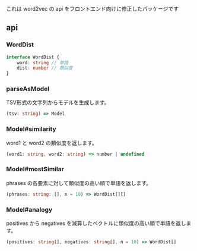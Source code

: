 これは word2vec の api をフロントエンド向けに修正したパッケージです

## api

### WordDist

```ts
interface WordDist {
    word: string // 単語
    dist: number // 類似度
}
```

### parseAsModel

TSV形式の文字列からモデルを生成します。

```ts
(tsv: string) => Model
```

### Model#similarity

word1 と word2 の類似度を返します。

```ts
(word1: string, word2: string) => number | undefined
```

### Model#mostSimilar

phrases の各要素に対して類似度の高い順で単語を返します。

```ts
(phrases: string: [], n = 10) => WordDist[][]
```

### Model#analogy

positives から negatives を減算したベクトルに類似度の高い順で単語を返します。

```ts
(positives: string[], negatives: string[], n = 10) => WordDist[]
```